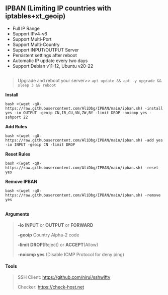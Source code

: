 ## IPBAN (Limiting IP countries with iptables+xt_geoip)

- Full IP Range
- Support IPv4-v6
- Support Multi-Port
- Support Multi-Country
- Support INPUT/OUTPUT Server
- Persistent settings after reboot
- Automatic IP update every two days
- Support Debian v11-12, Ubuntu v20-22
## 
>Upgrade and reboot your server>> ```apt update && apt -y upgrade && sleep 3 && reboot```
  
**Install**
```
bash <(wget -qO- https://raw.githubusercontent.com/AliDbg/IPBAN/main/ipban.sh) -install yes -io OUTPUT -geoip CN,IR,CU,VN,ZW,BY -limit DROP -noicmp yes -sshport 22
```


**Add Rules**
```
bash <(wget -qO- https://raw.githubusercontent.com/AliDbg/IPBAN/main/ipban.sh) -add yes -io INPUT -geoip CN -limit DROP
```

**Reset Rules**
```
bash <(wget -qO- https://raw.githubusercontent.com/AliDbg/IPBAN/main/ipban.sh) -reset yes
```

**Remove IPBAN**
```
bash <(wget -qO- https://raw.githubusercontent.com/AliDbg/IPBAN/main/ipban.sh) -remove yes
```
## 
#### Arguments
>
> **-io** **INPUT** or **OUTPUT** or **FORWARD**
>
> **-geoip** Country	Alpha-2 code
>
> **-limit**  **DROP**(Reject) or **ACCEPT**(Allow)
>
> **-noicmp yes** (Disable ICMP Protocol for deny ping)


#### Tools
> SSH Client: https://github.com/nirui/sshwifty
>
> Checker: https://check-host.net
